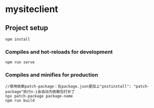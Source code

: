 # mysiteclient

## Project setup
```
npm install
```

### Compiles and hot-reloads for development
```
npm run serve
```

### Compiles and minifies for production
```
//使用依赖patch-package：在package.json里加上"postinstall": "patch-package"执行n-i会自动为依赖包打补丁
npx patch-package package-name
npm run build
```
